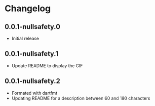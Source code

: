 # Changelog

## 0.0.1-nullsafety.0

* Initial release

## 0.0.1-nullsafety.1

* Update README to display the GIF

## 0.0.1-nullsafety.2

* Formated with dartfmt
* Updating README for a description between 60 and 180 characters
